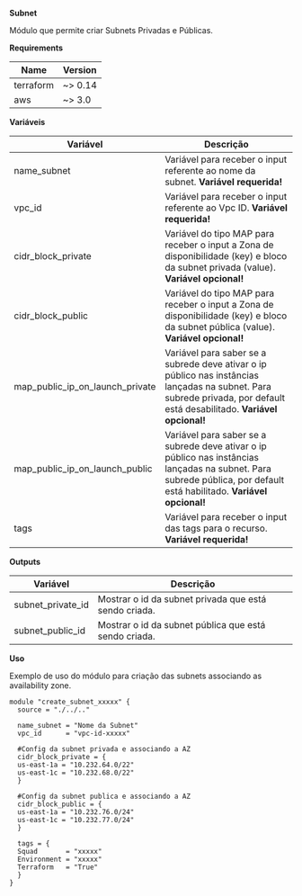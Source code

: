 **Subnet**

Módulo que permite criar Subnets Privadas e Públicas.


**Requirements**

| Name | Version |
| ------ | ------ |
| terraform | ~> 0.14 |
| aws | ~> 3.0 | 


**Variáveis**

| Variável | Descrição |
| ------ | ------ |
| name_subnet | Variável para receber o input referente ao nome da subnet. **Variável requerida!** |
| vpc_id | Variável para receber o input referente ao Vpc ID. **Variável requerida!** |
| cidr_block_private | Variável do tipo MAP para receber o input a Zona de disponibilidade (key) e bloco da subnet privada (value). **Variável opcional!** |
| cidr_block_public | Variável do tipo MAP para receber o input a Zona de disponibilidade (key) e bloco da subnet pública (value). **Variável opcional!** |
| map_public_ip_on_launch_private | Variável para saber se a subrede deve ativar o ip público nas instâncias lançadas na subnet. Para subrede privada, por default está desabilitado. **Variável opcional!** |
| map_public_ip_on_launch_public | Variável para saber se a subrede deve ativar o ip público nas instâncias lançadas na subnet. Para subrede pública, por default está habilitado. **Variável opcional!** |
| tags | Variável para receber o input das tags para o recurso. **Variável requerida!** |


**Outputs**

| Variável | Descrição |
| ------ | ------ |
| subnet_private_id | Mostrar o id da subnet privada que está sendo criada. |
| subnet_public_id | Mostrar o id da subnet pública que está sendo criada. |


**Uso**

Exemplo de uso do módulo para criação das subnets associando as availability zone.

```
module "create_subnet_xxxxx" {
  source = "./../.."

  name_subnet = "Nome da Subnet"
  vpc_id      = "vpc-id-xxxxx"
    
  #Config da subnet privada e associando a AZ
  cidr_block_private = {
  us-east-1a = "10.232.64.0/22"
  us-east-1c = "10.232.68.0/22"
  }

  #Config da subnet publica e associando a AZ
  cidr_block_public = {
  us-east-1a = "10.232.76.0/24"
  us-east-1c = "10.232.77.0/24"
  }

  tags = {
  Squad       = "xxxxx"
  Environment = "xxxxx"
  Terraform   = "True"
  }
}
```